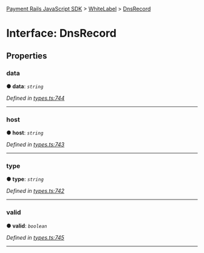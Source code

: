 [Payment Rails JavaScript SDK](../README.md) > [WhiteLabel](../modules/whitelabel.md) > [DnsRecord](../interfaces/whitelabel.dnsrecord.md)



# Interface: DnsRecord


## Properties
<a id="data"></a>

###  data

**●  data**:  *`string`* 

*Defined in [types.ts:744](https://github.com/PaymentRails/javascript-sdk/blob/d7f3cdf/lib/types.ts#L744)*





___

<a id="host"></a>

###  host

**●  host**:  *`string`* 

*Defined in [types.ts:743](https://github.com/PaymentRails/javascript-sdk/blob/d7f3cdf/lib/types.ts#L743)*





___

<a id="type"></a>

###  type

**●  type**:  *`string`* 

*Defined in [types.ts:742](https://github.com/PaymentRails/javascript-sdk/blob/d7f3cdf/lib/types.ts#L742)*





___

<a id="valid"></a>

###  valid

**●  valid**:  *`boolean`* 

*Defined in [types.ts:745](https://github.com/PaymentRails/javascript-sdk/blob/d7f3cdf/lib/types.ts#L745)*





___


